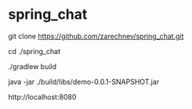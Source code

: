 # spring_chat

git clone https://github.com/zarechnev/spring_chat.git

cd ./spring_chat

./gradlew build

java -jar ./build/libs/demo-0.0.1-SNAPSHOT.jar

http://localhost:8080
